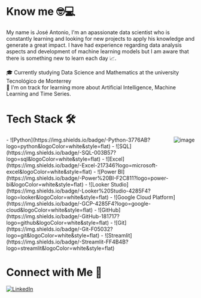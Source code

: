 # Know me 🤓💻
My name is José Antonio, I'm an apassionate data scientist who is constantly learning and looking for new projects to apply his knowledge and generate a great impact. I have had experience regarding data analysis aspects and development of machine learning models but I am aware that there is something new to learn each day 📈.

🎓  Currently studying Data Science and Mathematics at the university Tecnológico de Monterrey  
🌱  I'm on track for learning more about Artificial Intelligence, Machine Learning and Time Series.

# Tech Stack 🛠
<img align="right" src="https://picsum.photos/300/200" alt="image"/>
- ![Python](https://img.shields.io/badge/-Python-3776AB?logo=python&logoColor=white&style=flat)
- ![SQL](https://img.shields.io/badge/-SQL-003B57?logo=sql&logoColor=white&style=flat)
- ![Excel](https://img.shields.io/badge/-Excel-217346?logo=microsoft-excel&logoColor=white&style=flat)
- ![Power BI](https://img.shields.io/badge/-Power%20BI-F2C811?logo=power-bi&logoColor=white&style=flat)
- ![Looker Studio](https://img.shields.io/badge/-Looker%20Studio-4285F4?logo=looker&logoColor=white&style=flat)
- ![Google Cloud Platform](https://img.shields.io/badge/-GCP-4285F4?logo=google-cloud&logoColor=white&style=flat)
- ![GitHub](https://img.shields.io/badge/-GitHub-181717?logo=github&logoColor=white&style=flat)
- ![Git](https://img.shields.io/badge/-Git-F05032?logo=git&logoColor=white&style=flat)
- ![Streamlit](https://img.shields.io/badge/-Streamlit-FF4B4B?logo=streamlit&logoColor=white&style=flat)

# Connect with Me 🤝

[![LinkedIn](https://img.shields.io/badge/-Jose%20Antonio-0077B5?logo=linkedin&logoColor=white&style=flat)](www.linkedin.com/in/torres-vil4)
